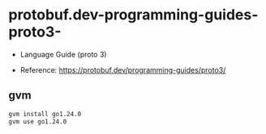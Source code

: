# protobuf.dev-programming-guides-proto3-

- Language Guide (proto 3)

- Reference: https://protobuf.dev/programming-guides/proto3/

## gvm

```sh
gvm install go1.24.0
gvm use go1.24.0
```
